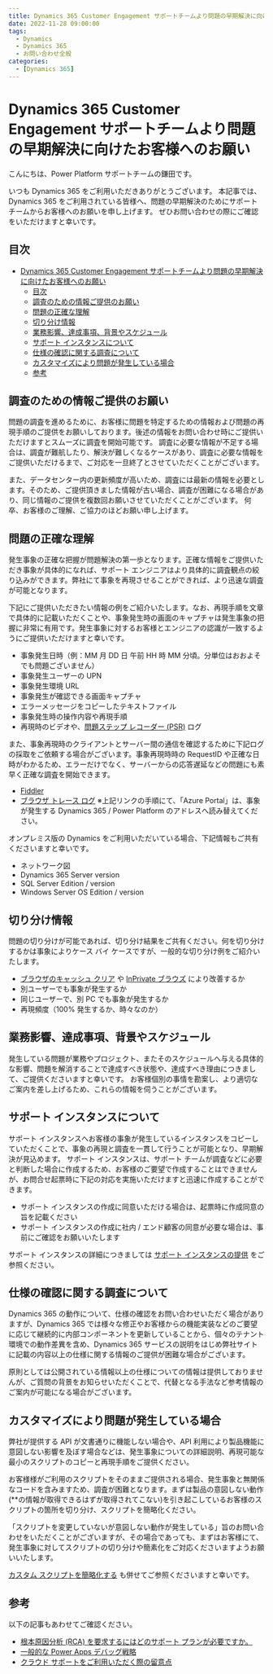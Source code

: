 ```yaml
---
title: Dynamics 365 Customer Engagement サポートチームより問題の早期解決に向けたお客様へのお願い
date: 2022-11-28 09:00:00
tags:
  - Dynamics
  - Dynamics 365
  - お問い合わせ全般
categories:
  - [Dynamics 365]
---
```


# Dynamics 365 Customer Engagement サポートチームより問題の早期解決に向けたお客様へのお願い

こんにちは、Power Platform サポートチームの鎌田です。

いつも Dynamics 365 をご利用いただきありがとうございます。
本記事では、Dynamics 365 をご利用されている皆様へ、問題の早期解決のためにサポートチームからお客様へのお願いを申し上げます。
ぜひお問い合わせの際にご確認をいただけますと幸いです。

## 目次

- [Dynamics 365 Customer Engagement サポートチームより問題の早期解決に向けたお客様へのお願い](#dynamics-365-customer-engagement-サポートチームより問題の早期解決に向けたお客様へのお願い)
  - [目次](#目次)
  - [調査のための情報ご提供のお願い](#調査のための情報ご提供のお願い)
  - [問題の正確な理解](#問題の正確な理解)
  - [切り分け情報](#切り分け情報)
  - [業務影響、達成事項、背景やスケジュール](#業務影響達成事項背景やスケジュール)
  - [サポート インスタンスについて](#サポート-インスタンスについて)
  - [仕様の確認に関する調査について](#仕様の確認に関する調査について)
  - [カスタマイズにより問題が発生している場合](#カスタマイズにより問題が発生している場合)
  - [参考](#参考)

## 調査のための情報ご提供のお願い

問題の調査を進めるために、お客様に問題を特定するための情報および問題の再現手順のご提供をお願いしております。後述の情報をお問い合わせ時にご提供いただけますとスムーズに調査を開始可能です。
調査に必要な情報が不足する場合は、調査が難航したり、解決が難しくなるケースがあり、調査に必要な情報をご提供いただけるまで、ご対応を一旦終了とさせていただくことがございます。

また、データセンター内の更新頻度が高いため、調査には最新の情報を必要とします。そのため、ご提供頂きました情報が古い場合、調査が困難になる場合があり、同じ情報のご提供を複数回お願いさせていただくことがございます。
何卒、お客様のご理解、ご協力のほどお願い申し上げます。

## 問題の正確な理解

発生事象の正確な把握が問題解決の第一歩となります。正確な情報をご提供いただき事象が具体的になれば、サポート エンジニアはより具体的に調査観点の絞り込みができます。弊社にて事象を再現させることができれば、より迅速な調査が可能となります。

下記にご提供いただきたい情報の例をご紹介いたします。なお、再現手順を文章で具体的に記載いただくことや、事象発生時の画面のキャプチャは発生事象の把握に非常に有用です。発生事象に対するお客様とエンジニアの認識が一致するようにご提供いただけますと幸いです。

- 事象発生日時（例：MM 月 DD 日 午前 HH 時 MM 分頃。分単位はおおよそでも問題ございません）
- 事象発生ユーザーの UPN
- 事象発生環境 URL
- 事象発生が確認できる画面キャプチャ
- エラーメッセージをコピーしたテキストファイル
- 事象発生時の操作内容や再現手順
- 再現時のビデオや、[問題ステップ レコーダー (PSR)](https://learn.microsoft.com/ja-jp/office/troubleshoot/settings/how-to-use-problem-steps-recorder) ログ

また、事象再現時のクライアントとサーバー間の通信を確認するために下記ログの採取をご依頼する場合がございます。事象再現時時の RequestID や正確な日時がわかるため、エラーだけでなく、サーバーからの応答遅延などの問題にも素早く正確な調査を開始できます。

- [Fiddler](https://social.technet.microsoft.com/Forums/azure/ja-JP/fe5f977a-2992-44c3-b643-38ad570a3d18/fiddler-12525124641239825505214622516338918?forum=DCRMSupport)
- [ブラウザ トレース ログ](https://learn.microsoft.com/ja-jp/azure/azure-portal/capture-browser-trace#google-chrome-and-microsoft-edge)
※上記リンクの手順にて、「Azure Portal」は、事象が発生する Dynamics 365 / Power Platform のアドレスへ読み替えてください。

オンプレミス版の Dynamics をご利用いただいている場合、下記情報もご共有くださいますと幸いです。

- ネットワーク図
- Dynamics 365 Server version
- SQL Server Edition / version
- Windows Server OS Edition / version

## 切り分け情報

問題の切り分けが可能であれば、切り分け結果をご共有ください。何を切り分けするかは事象によりケース バイ ケースですが、一般的な切り分け例をご紹介いたします。

- [ブラウザのキャッシュ クリア](https://support.microsoft.com/ja-jp/microsoft-edge/microsoft-edge-%E3%81%AE%E9%96%B2%E8%A6%A7%E5%B1%A5%E6%AD%B4%E3%82%92%E8%A1%A8%E7%A4%BA%E3%81%BE%E3%81%9F%E3%81%AF%E5%89%8A%E9%99%A4%E3%81%99%E3%82%8B-00cf7943-a9e1-975a-a33d-ac10ce454ca4) や [InPrivate ブラウズ](https://support.microsoft.com/ja-jp/microsoft-edge/microsoft-edge-%E3%81%A7-inprivate-%E3%83%96%E3%83%A9%E3%82%A6%E3%82%BA%E3%82%92%E4%BD%BF%E3%81%86-e6f47704-340c-7d4f-b00d-d0cf35aa1fcc) により改善するか
- 別ユーザーでも事象が発生するか
- 同じユーザーで、別 PC でも事象が発生するか
- 再現頻度（100% 発生するか、時々なのか）

## 業務影響、達成事項、背景やスケジュール

発生している問題が業務やプロジェクト、またそのスケジュールへ与える具体的な影響、問題を解消することで達成すべき状態や、達成すべき理由につきまして、ご提供くださいますと幸いです。
お客様個別の事情を勘案し、より適切なご案内を差し上げるため、これらの情報を伺うことがございます。

## サポート インスタンスについて

サポート インスタンスへお客様の事象が発生しているインスタンスをコピーしていただくことで、事象の再現と調査を一貫して行うことが可能となり、早期解決が見込めます。 サポート インスタンスは、サポート チームが調査などに必要と判断した場合に作成するため、お客様のご要望で作成することはできませんが、お問合せ起票時に下記の対応を実施いただけますと迅速に作成することができます。

- サポート インスタンスの作成に同意いただける場合は、起票時に作成同意の旨を記載ください
- サポート インスタンスの作成に社内 / エンド顧客の同意が必要な場合は、事前にご確認をお願いいたします

サポート インスタンスの詳細につきましては [サポート インスタンスの提供](https://jpdynamicscrm.github.io/blog/powerplatform/Provide-Support-Instance/) をご参照ください。


## 仕様の確認に関する調査について

Dynamics 365 の動作について、仕様の確認をお問い合わせいただく場合がありますが、Dynamics 365 では様々な修正やお客様からの機能実装などのご要望に応じて継続的に内部コンポーネントを更新していることから、個々のテナント環境での動作差異を含め、Dynamics 365 サービスの説明をはじめ弊社サイトに記載の内容以上の仕様に関する情報のご提供が困難な場合がございます。

原則としては公開されている情報以上の仕様についての情報は提供しておりませんが、ご質問の背景をお知らせいただくことで、代替となる手法など参考情報のご案内が可能になる場合がございます。

## カスタマイズにより問題が発生している場合

弊社が提供する API が文書通りに機能しない場合や、API 利用により製品機能に意図しない影響を及ぼす場合などは、発生事象についての詳細説明、再現可能な最小のスクリプトのコピーと再現手順をご提供ください。

お客様様がご利用のスクリプトをそのままご提供される場合、発生事象と無関係なコードを含みますため、調査が困難となります。まずは製品の意図しない動作(**の情報が取得できるはずが取得されてこない)を引き起こしているお客様のスクリプトの箇所を切り分け、スクリプトを簡略化ください。

「スクリプトを変更していないが意図しない動作が発生している」旨のお問い合わせをいただくことがございますが、その場合であっても、まずはお客様にて、発生事象に対してスクリプトの切り分けや簡素化をご対応くださいますようお願いいたします。

[カスタム スクリプトを簡略化する](https://learn.microsoft.com/ja-jp/troubleshoot/power-platform/power-apps/isolate-model-app-issues#simplify-custom-scripts) も併せてご参照くださいますと幸いです。


## 参考

以下の記事もあわせてご確認ください。

- [根本原因分析 (RCA) を要求するにはどのサポート プランが必要ですか。](https://learn.microsoft.com/ja-jp/power-platform/admin/support-overview#which-support-plan-do-i-need-in-order-to-request-a-root-cause-analysis-rca)
- [一般的な Power Apps デバッグ戦略](https://learn.microsoft.com/ja-jp/troubleshoot/power-platform/power-apps/isolate-common-issues)
- [クラウド サポートをご利用いただく際の留意点](https://jpdynamicscrm.github.io/blog/powerplatform/Notes-when-using-support.md)
